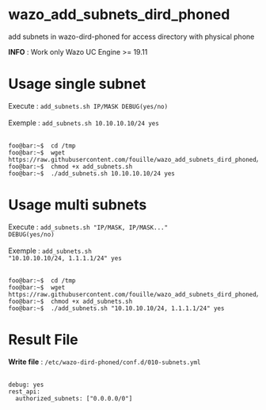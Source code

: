 # wazo_add_subnets_dird_phoned
add subnets in wazo-dird-phoned for access directory with physical phone 

<strong>INFO</strong> : Work only Wazo UC Engine >= 19.11

# Usage single subnet

Execute : <code>add_subnets.sh IP/MASK DEBUG(yes/no)<br></code><br>
Exemple : <code>add_subnets.sh 10.10.10.10/24 yes<br></code>
<br>
```console
foo@bar:~$  cd /tmp
foo@bar:~$  wget https://raw.githubusercontent.com/fouille/wazo_add_subnets_dird_phoned/master/add_subnets.sh
foo@bar:~$  chmod +x add_subnets.sh
foo@bar:~$  ./add_subnets.sh 10.10.10.10/24 yes
```

# Usage multi subnets

Execute : <code>add_subnets.sh "IP/MASK, IP/MASK..." DEBUG(yes/no)<br></code><br>
Exemple : <code>add_subnets.sh "10.10.10.10/24, 1.1.1.1/24" yes<br></code>
<br>
```console
foo@bar:~$  cd /tmp
foo@bar:~$  wget https://raw.githubusercontent.com/fouille/wazo_add_subnets_dird_phoned/master/add_subnets.sh
foo@bar:~$  chmod +x add_subnets.sh
foo@bar:~$  ./add_subnets.sh "10.10.10.10/24, 1.1.1.1/24" yes
```

# Result File 

<strong>Write file</strong> : <code>/etc/wazo-dird-phoned/conf.d/010-subnets.yml</code><br>
<br>
```data
debug: yes
rest_api:
  authorized_subnets: ["0.0.0.0/0"]
```
